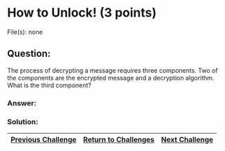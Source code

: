 # How to Unlock! (3 points)

File(s): none

## Question:

The process of decrypting a message requires three components. Two of the components are the encrypted message and a decryption algorithm. What is the third component?

### Answer:

### Solution:



| [Previous Challenge](/Challenges/Investigate/8) | [Return to Challenges](/Challenges/../../../#modules) | [Next Challenge](/Challenges/Operate-And-Maintain/2) |
| :------- | :-----: | ------: |